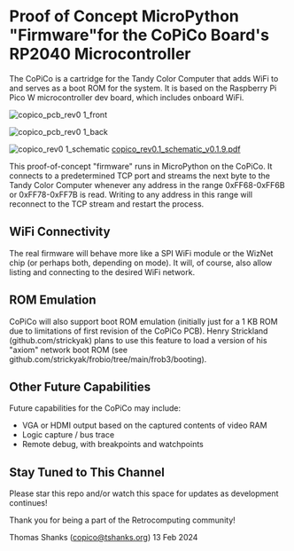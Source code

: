 # Proof of Concept MicroPython "Firmware"for the CoPiCo Board's RP2040 Microcontroller

The CoPiCo is a cartridge for the Tandy Color Computer that adds WiFi to and
serves as a boot ROM for the system. It is based on the Raspberry Pi Pico W
microcontroller dev board, which includes onboard WiFi.

![copico_pcb_rev0 1_front](https://github.com/thomasshanks/copico-board/assets/12594889/59d96e60-4434-4ec9-bde2-a83d828fd465)

![copico_pcb_rev0 1_back](https://github.com/thomasshanks/copico-board/assets/12594889/e07aa954-f644-40c8-9ac1-5fedec6be4f7)

![copico_rev0 1_schematic](https://github.com/thomasshanks/copico-board/assets/12594889/dc186fd7-bd3a-4350-a1a7-f4d89a8e7ffe)
[copico_rev0.1_schematic_v0.1.9.pdf](https://github.com/thomasshanks/copico-board/files/14322771/copico_rev0.1_schematic_v0.1.9.pdf)

This proof-of-concept "firmware" runs in MicroPython on the CoPiCo. It connects
to a predetermined TCP port and streams the next byte to the Tandy Color
Computer whenever any address in the range 0xFF68-0xFF6B or 0xFF78-0xFF7B is
read. Writing to any address in this range will reconnect to the TCP stream and
restart the process.

## WiFi Connectivity

The real firmware will behave more like a SPI WiFi module or the WizNet chip
(or perhaps both, depending on mode). It will, of course, also allow listing
and connecting to the desired WiFi network.

## ROM Emulation

CoPiCo will also support boot ROM emulation (initially just for a 1 KB ROM due
to limitations of first revision of the CoPiCo PCB). Henry Strickland
(github.com/strickyak) plans to use this feature to load a version of his
"axiom" network boot ROM (see
github.com/strickyak/frobio/tree/main/frob3/booting).

## Other Future Capabilities

Future capabilities for the CoPiCo may include:
- VGA or HDMI output based on the captured contents of video RAM
- Logic capture / bus trace
- Remote debug, with breakpoints and watchpoints

## Stay Tuned to This Channel

Please star this repo and/or watch this space for updates as development
continues!

Thank you for being a part of the Retrocomputing community!


Thomas Shanks (copico@tshanks.org)
13 Feb 2024

